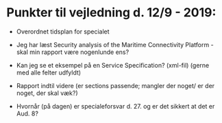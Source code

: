 # Punkter til vejledning d. 12/9 - 2019:

* Overordnet tidsplan for specialet

* Jeg har læst Security analysis of the Maritime Connectivity Platform - skal min rapport være nogenlunde ens?

* Kan jeg se et eksempel på en Service Specification? (xml-fil) (gerne med alle felter udfyldt)

* Rapport indtil videre (er sections passende; mangler der noget/ er der noget, der skal væk?)

* Hvornår (på dagen) er specialeforsvar d. 27. og er det sikkert at det er Aud. 8?